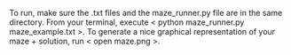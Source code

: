 To run, make sure the .txt files and the maze_runner.py file are in the same directory. 
From your terminal, execute < python maze_runner.py maze_example.txt >. To generate a nice graphical representation of your maze + solution, run < open maze.png >.
